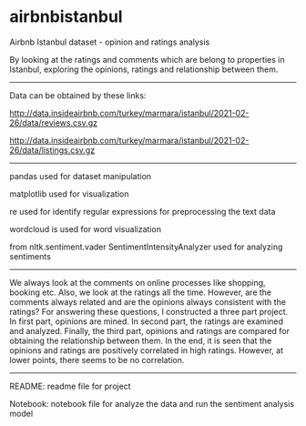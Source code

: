 # airbnbistanbul
Airbnb Istanbul dataset - opinion and ratings analysis

By looking at the ratings and comments which are belong to properties in Istanbul, exploring the opinions, ratings and relationship between them.

---

Data can be obtained by these links: 

http://data.insideairbnb.com/turkey/marmara/istanbul/2021-02-26/data/reviews.csv.gz

http://data.insideairbnb.com/turkey/marmara/istanbul/2021-02-26/data/listings.csv.gz

---

pandas used for dataset manipulation

matplotlib used for visualization

re used for identify regular expressions for preprocessing the text data

wordcloud is used for word visualization

from nltk.sentiment.vader SentimentIntensityAnalyzer used for analyzing sentiments

---

We always look at the comments on online processes like shopping, booking etc. Also, we look at the ratings all the time. However, are the comments always related and are the opinions always consistent with the ratings? For answering these questions, I constructed a three part project. In first part, opinions are mined. In second part, the ratings are examined and analyzed. Finally, the third part, opinions and ratings are compared for obtaining the relationship between them. In the end, it is seen that the opinions and ratings are positively correlated in high ratings. However, at lower points, there seems to be no correlation. 

---

README: readme file for project

Notebook: notebook file for analyze the data and run the sentiment analysis model
